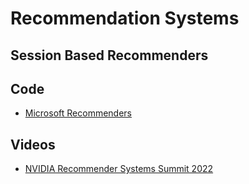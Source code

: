 # Recommendation Systems


## Session Based Recommenders




## Code

- [Microsoft Recommenders](https://github.com/microsoft/recommenders)


## Videos

- [NVIDIA Recommender Systems Summit 2022](https://www.youtube.com/watch?v=9rouLchcC0k)